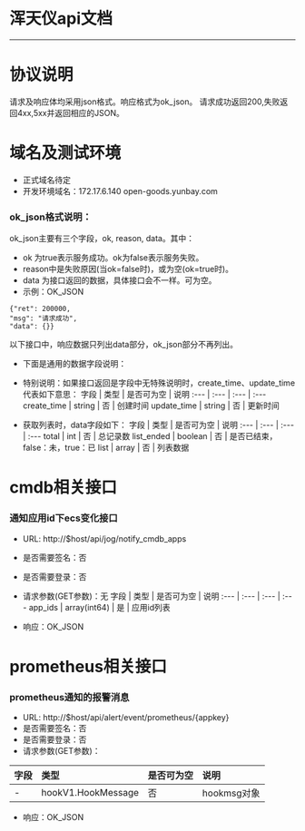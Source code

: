 # 浑天仪api文档
----


# 协议说明

请求及响应体均采用json格式。响应格式为ok_json。
请求成功返回200,失败返回4xx,5xx并返回相应的JSON。


# 域名及测试环境

* 正式域名待定
* 开发环境域名：172.17.6.140 open-goods.yunbay.com

### ok_json格式说明：

ok_json主要有三个字段，ok, reason, data。其中：
* ok 为true表示服务成功。ok为false表示服务失败。
* reason中是失败原因(当ok=false时)，或为空(ok=true时)。
* data 为接口返回的数据，具体接口会不一样。可为空。
* 示例：OK_JSON

```
{"ret": 200000,
"msg": "请求成功",
"data": {}}
```

以下接口中，响应数据只列出data部分，ok_json部分不再列出。
* 下面是通用的数据字段说明：
* 特别说明：如果接口返回是字段中无特殊说明时，create_time、update_time代表如下意思：
字段 | 类型 | 是否可为空 | 说明
:--- | :---  | :---  | :--- 
create_time | string | 否 | 创建时间
update_time | string | 否 | 更新时间

* 获取列表时，data字段如下：
字段 | 类型 | 是否可为空 | 说明
:--- | :---  | :---  | :--- 
total | int | 否 | 总记录数
list_ended | boolean | 否 | 是否已结束，false：未，true：已
list | array | 否 | 列表数据 


# cmdb相关接口
### 通知应用id下ecs变化接口
* URL: http://$host/api/jog/notify_cmdb_apps
* 是否需要签名：否
* 是否需要登录：否
* 请求参数(GET参数)：无
 字段 | 类型 | 是否可为空 | 说明
:--- | :---  | :---  | :--- 
app_ids | array(int64) | 是 | 应用id列表

* 响应：OK_JSON


# prometheus相关接口

### prometheus通知的报警消息
* URL: http://$host/api/alert/event/prometheus/{appkey}
* 是否需要签名：否
* 是否需要登录：否
* 请求参数(GET参数)：

字段 | 类型 | 是否可为空 | 说明
:--- | :---  | :---  | :--- 
- | hookV1.HookMessage | 否 | hookmsg对象

  
* 响应：OK_JSON







